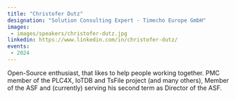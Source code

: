 ```yaml
---
title: "Christofer Dutz"
designation: "Solution Consulting Expert - Timecho Europe GmbH"
images:
 - images/speakers/christofer-dutz.jpg
linkedin: https://www.linkedin.com/in/christofer-dutz/
events:
 - 2024
---
```


Open-Source enthusiast, that likes to help people working together. PMC member of the PLC4X, IoTDB and TsFile project (and many others), Member of the ASF and (currently) serving his second term as Director of the ASF.